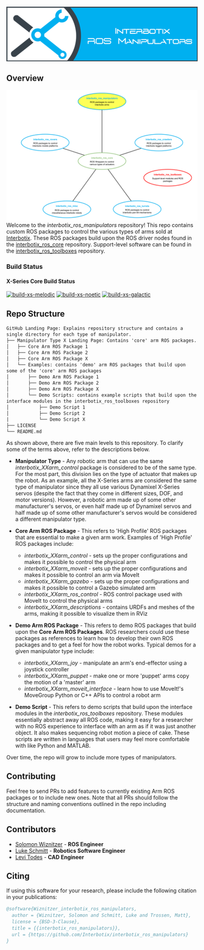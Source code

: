 ![manipulator_banner](images/manipulator_banner.png)

## Overview
![manipulator_repo_structure](images/manipulator_repo_structure.png)
Welcome to the *interbotix_ros_manipulators* repository! This repo contains custom ROS packages to control the various types of arms sold at [Interbotix](https://www.trossenrobotics.com/). These ROS packages build upon the ROS driver nodes found in the [interbotix_ros_core](https://github.com/Interbotix/interbotix_ros_core) repository. Support-level software can be found in the [interbotix_ros_toolboxes](https://github.com/Interbotix/interbotix_ros_toolboxes) repository.

### Build Status
#### X-Series Core Build Status

[![build-xs-melodic](https://github.com/Interbotix/interbotix_ros_manipulators/actions/workflows/xs-melodic.yaml/badge.svg)](https://github.com/Interbotix/interbotix_ros_manipulators/actions/workflows/xs-melodic.yaml)
[![build-xs-noetic](https://github.com/Interbotix/interbotix_ros_manipulators/actions/workflows/xs-noetic.yaml/badge.svg)](https://github.com/Interbotix/interbotix_ros_manipulators/actions/workflows/xs-noetic.yaml)
[![build-xs-galactic](https://github.com/Interbotix/interbotix_ros_manipulators/actions/workflows/xs-galactic.yaml/badge.svg)](https://github.com/Interbotix/interbotix_ros_manipulators/actions/workflows/xs-galactic.yaml)

## Repo Structure
```
GitHub Landing Page: Explains repository structure and contains a single directory for each type of manipulator.
├── Manipulator Type X Landing Page: Contains 'core' arm ROS packages.
│   ├── Core Arm ROS Package 1
│   ├── Core Arm ROS Package 2
│   ├── Core Arm ROS Package X
│   └── Examples: contains 'demo' arm ROS packages that build upon some of the 'core' arm ROS packages
│       ├── Demo Arm ROS Package 1
│       ├── Demo Arm ROS Package 2
│       ├── Demo Arm ROS Package X
│       └── Demo Scripts: contains example scripts that build upon the interface modules in the interbotix_ros_toolboxes repository
│           ├── Demo Script 1
│           ├── Demo Script 2
|           └── Demo Script X
├── LICENSE
└── README.md
```
As shown above, there are five main levels to this repository. To clarify some of the terms above, refer to the descriptions below.

- **Manipulator Type** - Any robotic arm that can use the same *interbotix_XXarm_control* package is considered to be of the same type. For the most part, this division lies on the type of actuator that makes up the robot. As an example, all the X-Series arms are considered the same type of manipulator since they all use various Dynamixel X-Series servos (despite the fact that they come in different sizes, DOF, and motor versions). However, a robotic arm made up of some other manufacturer's servos, or even half made up of Dynamixel servos and half made up of some other manufacturer's servos would be considered a different manipulator type.

- **Core Arm ROS Package** - This refers to 'High Profile' ROS packages that are essential to make a given arm work. Examples of 'High Profile' ROS packages include:
    - *interbotix_XXarm_control* - sets up the proper configurations and makes it possible to control the physical arm
    - *interbotix_XXarm_moveit* - sets up the proper configurations and makes it possible to control an arm via MoveIt
    - *interbotix_XXarm_gazebo* - sets up the proper configurations and makes it possible to control a Gazebo simulated arm
    - *interbotix_XXarm_ros_control*  - ROS control package used with MoveIt to control the physical arms
    - *interbotix_XXarm_descriptions* - contains URDFs and meshes of the arms, making it possible to visualize them in RViz

- **Demo Arm ROS Package** - This refers to demo ROS packages that build upon the **Core Arm ROS Packages**. ROS researchers could use these packages as references to learn how to develop their own ROS packages and to get a feel for how the robot works. Typical demos for a given manipulator type include:
    - *interbotix_XXarm_joy* - manipulate an arm's end-effector using a joystick controller
    - *interbotix_XXarm_puppet* - make one or more 'puppet' arms copy the motion of a 'master' arm
    - *interbotix_XXarm_moveit_interface* - learn how to use MoveIt!'s MoveGroup Python or C++ APIs to control a robot arm

- **Demo Script** - This refers to demo scripts that build upon the interface modules in the *interbotix_ros_toolboxes* repository. These modules essentially abstract away all ROS code, making it easy for a researcher with no ROS experience to interface with an arm as if it was just another object. It also makes sequencing robot motion a piece of cake. These scripts are written in languages that users may feel more comfortable with like Python and MATLAB.

Over time, the repo will grow to include more types of manipulators.

## Contributing
Feel free to send PRs to add features to currently existing Arm ROS packages or to include new ones. Note that all PRs should follow the structure and naming conventions outlined in the repo including documentation.

## Contributors
- [Solomon Wiznitzer](https://github.com/swiz23) - **ROS Engineer**
- [Luke Schmitt](https://github.com/lsinterbotix) - **Robotics Software Engineer**
- [Levi Todes](https://github.com/LeTo37) - **CAD Engineer**

## Citing

If using this software for your research, please include the following citation in your publications:

```bibtex
@software{Wiznitzer_interbotix_ros_manipulators,
  author = {Wiznitzer, Solomon and Schmitt, Luke and Trossen, Matt},
  license = {BSD-3-Clause},
  title = {{interbotix_ros_manipulators}},
  url = {https://github.com/Interbotix/interbotix_ros_manipulators}
}
